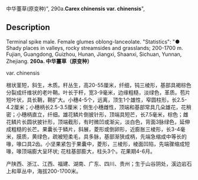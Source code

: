 中华薹草(原变种)",
290a.**Carex chinensis var. chinensis**",

## Description
Terminal spike male. Female glumes oblong-lanceolate.
  "Statistics": "● Shady places in valleys, rocky streamsides and grasslands; 200-1700 m. Fujian, Guangdong, Guizhou, Hunan, Jiangxi, Shaanxi, Sichuan, Yunnan, Zhejiang.
**260a. 中华薹草（原变种）**

var. chinensis

根状茎短，斜生，木质。秆丛生，高20-55厘米，纤细，钝三棱形，基部具褐棕色分裂成纤维状的老叶鞘。叶长于秆，宽3-9毫米，边缘粗糙，淡绿色，革质。苞片短叶状，具长鞘，鞘扩大。小穗4-5个，远离，顶生1个雄性，窄圆柱形，长2.5-4.2厘米；小穗柄长2.5-3.5厘米；侧生小穗雌性，顶端和基部常具几朵雄花，花稍密；小穗柄直立，纤细。雄花鳞片倒披针形，顶端具短芒，长7.5毫米，棕色；雌花鳞片长圆状披针形，顶端截形，有时微凹或渐尖，淡白色，背面3脉绿色，延伸成粗糙的长芒。果囊长于鳞片，斜展，菱形或倒卵形，近膨胀三棱形，长3-4毫米，膜质，黄绿色，疏被短柔毛，具多脉，基部渐狭成柄，先端急缩成中等长的喙，喙口具2齿。小坚果紧包于果囊中，菱形，三棱形，棱面凹陷，先端骤缩成短喙，喙顶端膨大呈环状; 花柱基部膨大，柱头3个。花果期4-6月。

产陕西、浙江、江西、福建、湖南、广东、四川、贵州；生于山谷阴处，溪边岩石上和草丛中，海拔200-1700米。

